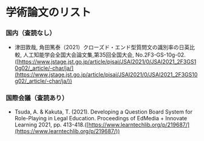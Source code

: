 # 学術論文のリスト

### 国内（査読なし）
- 津田敦哉, 角田篤泰（2021）クローズド・エンド型質問文の識別率の日英比較, 人工知能学会全国大会論文集,第35回全国大会, No.2F3-GS-10g-02. ([https://www.jstage.jst.go.jp/article/pjsai/JSAI2021/0/JSAI2021_2F3GS10g02/_article/-char/ja/](https://www.jstage.jst.go.jp/article/pjsai/JSAI2021/0/JSAI2021_2F3GS10g02/_article/-char/ja/))  

### 国際会議（査読あり）
- Tsuda, A. & Kakuta, T. (2021). Developing a Question Board System for Role-Playing in Legal Education. Proceedings of EdMedia + Innovate Learning 2021, pp. 413-418.([https://www.learntechlib.org/p/219687/](https://www.learntechlib.org/p/219687/))


